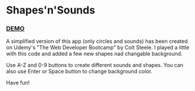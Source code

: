 # Shapes'n'Sounds

<h3><a href="https://MariosApps.github.io/Shapes-n-Sounds/">DEMO</a></h3>

A simplified version of this app (only circles and sounds) has been created on Udemy's "The Web Developer Bootcamp" by Colt Steele. I played a little with this code and added a few new shapes nad changable background.

Use A-Z and 0-9 buttons to create different sounds and shapes. 
You can also use Enter or Space button to change background color.

Have fun!
